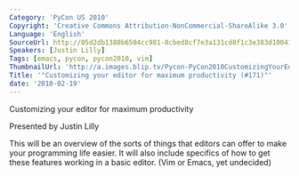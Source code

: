 ```yaml
---
Category: 'PyCon US 2010'
Copyright: 'Creative Commons Attribution-NonCommercial-ShareAlike 3.0'
Language: 'English'
SourceUrl: http://05d2db1380b6504cc981-8cbed8cf7e3a131cd8f1c3e383d10041.r93.cf2.rackcdn.com/pycon-us-2010/245_customizing-your-editor-for-maximum-productivity-171.m4v
Speakers: [Justin Lilly]
Tags: [emacs, pycon, pycon2010, vim]
ThumbnailUrl: 'http://a.images.blip.tv/Pycon-PyCon2010CustomizingYourEditorForMaximumProductivity171712-991.jpg'
Title: '"Customizing your editor for maximum productivity (#171)"'
date: '2010-02-19'
---
```

Customizing your editor for maximum productivity

Presented by Justin Lilly

This will be an overview of the sorts of things that editors can offer to make
your programming life easier. It will also include specifics of how to get
these features working in a basic editor. (Vim or Emacs, yet undecided)


